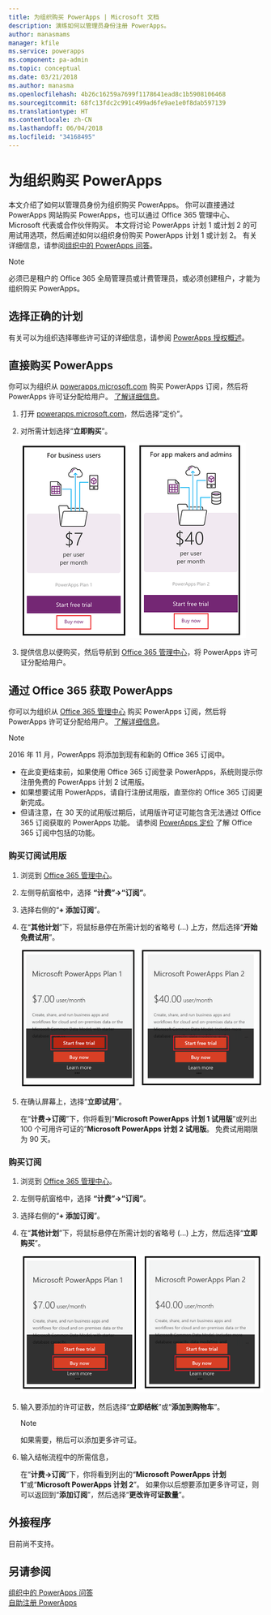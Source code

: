 ```yaml
---
title: 为组织购买 PowerApps | Microsoft 文档
description: 演练如何以管理员身份注册 PowerApps。
author: manasmams
manager: kfile
ms.service: powerapps
ms.component: pa-admin
ms.topic: conceptual
ms.date: 03/21/2018
ms.author: manasma
ms.openlocfilehash: 4b26c16259a7699f1178641ead8c1b5908106468
ms.sourcegitcommit: 68fc13fdc2c991c499ad6fe9ae1e0f8dab597139
ms.translationtype: HT
ms.contentlocale: zh-CN
ms.lasthandoff: 06/04/2018
ms.locfileid: "34168495"
---
```

# <a name="purchase-powerapps-for-your-organization"></a>为组织购买 PowerApps
本文介绍了如何以管理员身份为组织购买 PowerApps。 你可以直接通过 PowerApps 网站购买 PowerApps，也可以通过 Office 365 管理中心、Microsoft 代表或合作伙伴购买。 本文将讨论 PowerApps 计划 1 或计划 2 的可用试用选项，然后阐述如何以组织身份购买 PowerApps 计划 1 或计划 2。 有关详细信息，请参阅[组织中的 PowerApps 问答](signup-question-and-answer.md)。

> [!NOTE]
>   必须已是租户的 Office 365 全局管理员或计费管理员，或必须创建租户，才能为组织购买 PowerApps。

## <a name="choosing-the-right-plan"></a>选择正确的计划
有关可以为组织选择哪些许可证的详细信息，请参阅 [PowerApps 授权概述](pricing-billing-skus.md)。

## <a name="purchase-powerapps-directly"></a>直接购买 PowerApps
你可以为组织从 [powerapps.microsoft.com][4] 购买 PowerApps 订阅，然后将 PowerApps 许可证分配给用户。 [了解详细信息][5]。

1. 打开 [powerapps.microsoft.com][4]，然后选择“定价”。

2. 对所需计划选择“**立即购买**”。

    ![](./media/signup-for-powerapps-admin/buy-now.png)

3. 提供信息以便购买，然后导航到 [Office 365 管理中心][6]，将 PowerApps 许可证分配给用户。

## <a name="get-powerapps-through-office-365"></a>通过 Office 365 获取 PowerApps
你可以为组织从 [Office 365 管理中心][6] 购买 PowerApps 订阅，然后将 PowerApps 许可证分配给用户。 [了解详细信息][5]。

> [!NOTE]
> 2016 年 11 月，PowerApps 将添加到现有和新的 Office 365 订阅中。
>
> * 在此变更结束前，如果使用 Office 365 订阅登录 PowerApps，系统则提示你注册免费的 PowerApps 计划 2 试用版。
> * 如果想要试用 PowerApps，请自行注册试用版，直至你的 Office 365 订阅更新完成。  
> * 但请注意，在 30 天的试用版过期后，试用版许可证可能包含无法通过 Office 365 订阅获取的 PowerApps 功能。  请参阅 [PowerApps 定价][2] 了解 Office 365 订阅中包括的功能。


### <a name="purchase-a-subscription-trial"></a>购买订阅试用版
1. 浏览到 [Office 365 管理中心][6]。

2. 左侧导航窗格中，选择 **“计费”->“订阅”**。

3. 选择右侧的“**+ 添加订阅**”。

4. 在“**其他计划**”下，将鼠标悬停在所需计划的省略号 (...) 上方，然后选择“**开始免费试用**”。

    ![](./media/signup-for-powerapps-admin/admin-purchase-trial.png)

5. 在确认屏幕上，选择“**立即试用**”。

    在“**计费->订阅**”下，你将看到“**Microsoft PowerApps 计划 1 试用版**”或列出 100 个可用许可证的“**Microsoft PowerApps 计划 2 试用版**。 免费试用期限为 90 天。

### <a name="purchase-a-subscription"></a>购买订阅
1. 浏览到 [Office 365 管理中心][6]。

2. 左侧导航窗格中，选择 **“计费”->“订阅”**。

3. 选择右侧的“**+ 添加订阅**”。

4. 在“**其他计划**”下，将鼠标悬停在所需计划的省略号 (...) 上方，然后选择“**立即购买**”。

    ![](./media/signup-for-powerapps-admin/admin-purchase-paid.png)

5. 输入要添加的许可证数，然后选择“**立即结帐**”或“**添加到购物车**”。

   > [!NOTE]
   > 如果需要，稍后可以添加更多许可证。


6. 输入结帐流程中的所需信息，

    在“**计费->订阅**”下，你将看到列出的“**Microsoft PowerApps 计划 1**”或“**Microsoft PowerApps 计划 2**”。 如果你以后想要添加更多许可证，则可以返回到“**添加订阅**”，然后选择“**更改许可证数量**”。

## <a name="add-ons"></a>外接程序
目前尚不支持。

## <a name="see-also"></a>另请参阅
[组织中的 PowerApps 问答](signup-question-and-answer.md)  
[自助注册 PowerApps](../maker/signup-for-powerapps.md)  

<!--Reference links in article-->
[1]: http://go.microsoft.com/fwlink/p/?LinkId=715583
[2]: http://go.microsoft.com/fwlink/p/?LinkId=708209
[4]: https://go.microsoft.com/fwlink/?linkid=832551
[5]: https://support.office.com/article/997596b5-4173-4627-b915-36abac6786dc
[6]: https://portal.office.com/admin/default.aspx
